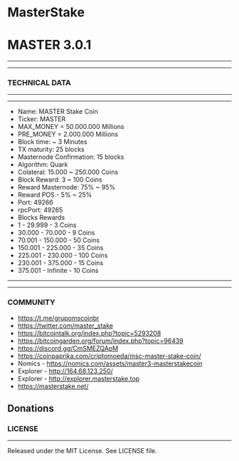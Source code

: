 # MasterStake
# MASTER 3.0.1
-------
-------
### TECHNICAL DATA

-------
-------
  *  Name: MASTER Stake Coin
  *  Ticker: MASTER
  *  MAX_MONEY = 50.000.000 Millions
  *  PRE_MONEY =   2.000.000 Millions
  *  Block time: ~ 3 Minutes
  *  TX maturity: 25 blocks
  *  Masternode Confirmation: 15 blocks
  *  Algorithm: Quark
  *  Colateral: 15.000 ~ 250.000 Coins
  *  Block Reward: 3 ~ 100 Coins
  *  Reward Masternode: 75% ~ 95% 
  *  Reward POS - 5% ~ 25%
  *  Port: 49266
  *  rpcPort: 49265
  *  Blocks Rewards 
  *    1 - 29.999 -  3 Coins
  *    30.000  -  70.000  -   9 Coins
  *    70.001  - 150.000  -  50 Coins
  *    150.001 - 225.000  -  35 Coins
  *    225.001 - 230.000  - 100 Coins
  *    230.001 - 375.000  -  15 Coins
  *    375.001 - Infinite -  10 Coins
  
-------
-------

### COMMUNITY

*  https://t.me/grupomscoinbr
*  https://twitter.com/master_stake
*  https://bitcointalk.org/index.php?topic=5293208
*  https://bitcoingarden.org/forum/index.php?topic=96439
*  https://discord.gg/CmSMEZQApM
*  https://coinpaprika.com/criptomoeda/msc-master-stake-coin/
*  Nomics - https://nomics.com/assets/master3-masterstakecoin
*  Explorer - http://164.68.123.250/
*  Explorer - http://explorer.masterstake.top
*  https://masterstake.net/

Donations
-------
   
### LICENSE
-------

Released under the MIT License. See LICENSE file.

 
